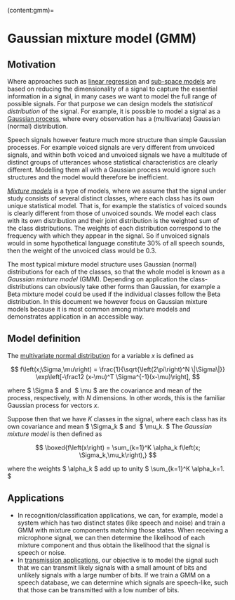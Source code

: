 (content:gmm)=
# Gaussian mixture model (GMM)

## Motivation

Where approaches such as [linear regression](Linear_regression)
and [sub-space models](Sub-space_models) are based on reducing the
dimensionality of a signal to capture the essential information in a
signal, in many cases we want to model the full range of possible
signals. For that purpose we can design models the *statistical
distribution* of the signal. For example, it is possible to model a
signal as a [Gaussian
process](https://en.wikipedia.org/wiki/Gaussian_process), where every
observation has a (multivariate) Gaussian (normal) distribution.

Speech signals however feature much more structure than simple Gaussian
processes. For example voiced signals are very different from unvoiced
signals, and within both voiced and unvoiced signals we have a multitude
of distinct groups of utterances whose statistical characteristics are
clearly different. Modelling them all with a Gaussian process would
ignore such structures and the model would therefore be inefficient. 

*[Mixture models](https://en.wikipedia.org/wiki/Mixture_model)* is a
type of models, where we assume that the signal under study consists of
several distinct classes, where each class has its own unique
statistical model. That is, for example the statistics of voiced sounds
is clearly different from those of unvoiced sounds. We model each class
with its own distribution and their joint distribution is the weighted
sum of the class distributions. The weights of each distribution
correspond to the frequency with which they appear in the signal. So if
unvoiced signals would in some hypothetical language constitute 30% of
all speech sounds, then the weight of the unvoiced class would be 0.3. 

The most typical mixture model structure uses Gaussian (normal)
distributions for each of the classes, so that the whole model is known
as a *Gaussian mixture model* (GMM). Depending on application the
class-distributions can obviously take other forms than Gaussian, for
example a Beta mixture model could be used if the individual classes
follow the Beta distribution. In this document we however focus on
Gaussian mixture models because it is most common among mixture models
and demonstrates application in an accessible way.


## Model definition

The [multivariate normal
distribution](https://en.wikipedia.org/wiki/Multivariate_normal_distribution)
for a variable $x$ is defined as 

$$ f\left(x;\Sigma,\mu\right) =
\frac{1}{\sqrt{\left(2\pi\right)^N \|\Sigma\|}}
\exp\left[-\frac12 (x-\mu)^T \Sigma^{-1}(x-\mu)\right], $$

where $ \Sigma $ and  $ \mu $ are the covariance and mean of
the process, respectively, with $N$ dimensions. In other words, this is
the familiar Gaussian process for vectors $x$. 

Suppose then that we have $K$ classes in the signal, where each class
has its own covariance and mean $ \Sigma_k $ and  $ \mu_k. $
The *Gaussian mixture model* is then defined as

$$ \boxed{f\left(x\right) = \sum_{k=1}^K \alpha_k f\left(x;
\Sigma_k,\mu_k\right),} $$

where the weights $ \alpha_k $ add up to unity $ \sum_{k=1}^K
\alpha_k=1. $


## Applications

-   In recognition/classification applications, we can, for example,
    model a system which has two distinct states (like speech and noise)
    and train a GMM with mixture components matching those states. When
    receiving a microphone signal, we can then determine the likelihood
    of each mixture component and thus obtain the likelihood that the
    signal is speech or noise.
-   In [transmission
    applications](content:telecom), our
    objective is to model the signal such that we can transmit likely
    signals with a small amount of bits and unlikely signals with a
    large number of bits. If we train a GMM on a speech database, we can
    determine which signals are speech-like, such that those can be
    transmitted with a low number of bits.

